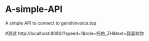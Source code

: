 # A-simple-API
A simple API to connect to genshinvoice.top


#测试
http://localhost:8080/?speed=1&role=托帕_ZH&text=我喜欢你
